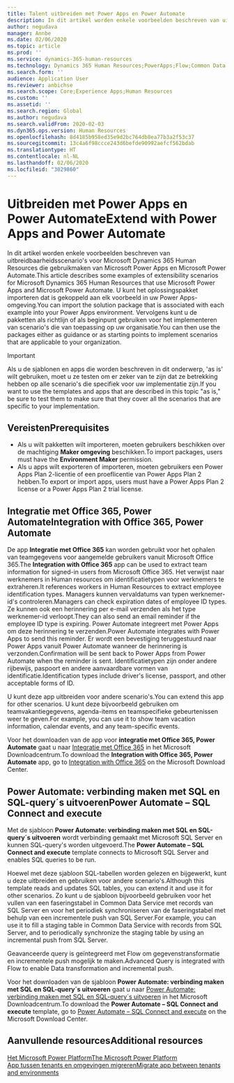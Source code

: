 ```yaml
---
title: Talent uitbreiden met Power Apps en Power Automate
description: In dit artikel worden enkele voorbeelden beschreven van uitbreidbaarheidsscenario's voor Microsoft Dynamics 365 Human Resources die gebruikmaken van Microsoft Power Apps en Microsoft Power Automate.
author: negudava
manager: Annbe
ms.date: 02/06/2020
ms.topic: article
ms.prod: ''
ms.service: dynamics-365-human-resources
ms.technology: Dynamics 365 Human Resources;PowerApps;Flow;Common Data Service
ms.search.form: ''
audience: Application User
ms.reviewer: anbichse
ms.search.scope: Core;Experience Apps;Human Resources
ms.custom: ''
ms.assetid: ''
ms.search.region: Global
ms.author: negudava
ms.search.validFrom: 2020-02-03
ms.dyn365.ops.version: Human Resources
ms.openlocfilehash: 8d4185b958ed35e9d2bc764db8ea77b3a2f53c37
ms.sourcegitcommit: 13c4a6f98ccce243d6befde90992aefcf562bdab
ms.translationtype: HT
ms.contentlocale: nl-NL
ms.lasthandoff: 02/06/2020
ms.locfileid: "3029860"
---
```

# <a name="extend-with-power-apps-and-power-automate"></a><span data-ttu-id="973b0-103">Uitbreiden met Power Apps en Power Automate</span><span class="sxs-lookup"><span data-stu-id="973b0-103">Extend with Power Apps and Power Automate</span></span>

<span data-ttu-id="973b0-104">In dit artikel worden enkele voorbeelden beschreven van uitbreidbaarheidsscenario's voor Microsoft Dynamics 365 Human Resources die gebruikmaken van Microsoft Power Apps en Microsoft Power Automate.</span><span class="sxs-lookup"><span data-stu-id="973b0-104">This article describes some examples of extensibility scenarios for Microsoft Dynamics 365 Human Resources that use Microsoft Power Apps and Microsoft Power Automate.</span></span> <span data-ttu-id="973b0-105">U kunt het oplossingspakket importeren dat is gekoppeld aan elk voorbeeld in uw Power Apps-omgeving.</span><span class="sxs-lookup"><span data-stu-id="973b0-105">You can import the solution package that is associated with each example into your Power Apps environment.</span></span> <span data-ttu-id="973b0-106">Vervolgens kunt u de pakketten als richtlijn of als beginpunt gebruiken voor het implementeren van scenario's die van toepassing op uw organisatie.</span><span class="sxs-lookup"><span data-stu-id="973b0-106">You can then use the packages either as guidance or as starting points to implement scenarios that are applicable to your organization.</span></span>

> [!IMPORTANT]
> <span data-ttu-id="973b0-107">Als u de sjablonen en apps die worden beschreven in dit onderwerp, 'as is' wilt gebruiken, moet u ze testen om er zeker van te zijn dat ze betrekking hebben op alle scenario's die specifiek voor uw implementatie zijn.</span><span class="sxs-lookup"><span data-stu-id="973b0-107">If you want to use the templates and apps that are described in this topic "as is," be sure to test them to make sure that they cover all the scenarios that are specific to your implementation.</span></span>

## <a name="prerequisites"></a><span data-ttu-id="973b0-108">Vereisten</span><span class="sxs-lookup"><span data-stu-id="973b0-108">Prerequisites</span></span>

- <span data-ttu-id="973b0-109">Als u wilt pakketten wilt importeren, moeten gebruikers beschikken over de machtiging **Maker omgeving** beschikken.</span><span class="sxs-lookup"><span data-stu-id="973b0-109">To import packages, users must have the **Environment Maker** permission.</span></span>
- <span data-ttu-id="973b0-110">Als u apps wilt exporteren of importeren, moeten gebruikers een Power Apps Plan 2-licentie of een proeflicentie van Power Apps Plan 2 hebben.</span><span class="sxs-lookup"><span data-stu-id="973b0-110">To export or import apps, users must have a Power Apps Plan 2 license or a Power Apps Plan 2 trial license.</span></span>

## <a name="integration-with-office-365-power-automate"></a><span data-ttu-id="973b0-111">Integratie met Office 365, Power Automate</span><span class="sxs-lookup"><span data-stu-id="973b0-111">Integration with Office 365, Power Automate</span></span>

<span data-ttu-id="973b0-112">De app **Integratie met Office 365** kan worden gebruikt voor het ophalen van teamgegevens voor aangemelde gebruikers vanuit Microsoft Office 365.</span><span class="sxs-lookup"><span data-stu-id="973b0-112">The **Integration with Office 365** app can be used to extract team information for signed-in users from Microsoft Office 365.</span></span> <span data-ttu-id="973b0-113">Het verwijst naar werknemers in Human resources om identificatietypen voor werknemers te extraheren.</span><span class="sxs-lookup"><span data-stu-id="973b0-113">It references workers in Human Resources to extract employee identification types.</span></span> <span data-ttu-id="973b0-114">Managers kunnen vervaldatums van typen werknemer-id's controleren.</span><span class="sxs-lookup"><span data-stu-id="973b0-114">Managers can check expiration dates of employee ID types.</span></span> <span data-ttu-id="973b0-115">Ze kunnen ook een herinnering per e-mail verzenden als het type werknemer-id verloopt.</span><span class="sxs-lookup"><span data-stu-id="973b0-115">They can also send an email reminder if the employee ID type is expiring.</span></span> <span data-ttu-id="973b0-116">Power Automate integreert met Power Apps om deze herinnering te verzenden.</span><span class="sxs-lookup"><span data-stu-id="973b0-116">Power Automate integrates with Power Apps to send this reminder.</span></span> <span data-ttu-id="973b0-117">Er wordt een bevestiging teruggestuurd naar Power Apps vanuit Power Automate wanneer de herinnering is verzonden.</span><span class="sxs-lookup"><span data-stu-id="973b0-117">Confirmation will be sent back to Power Apps from Power Automate when the reminder is sent.</span></span> <span data-ttu-id="973b0-118">Identificatietypen zijn onder andere rijbewijs, paspoort en andere aanvaardbare vormen van identificatie.</span><span class="sxs-lookup"><span data-stu-id="973b0-118">Identification types include driver's license, passport, and other acceptable forms of ID.</span></span>

<span data-ttu-id="973b0-119">U kunt deze app uitbreiden voor andere scenario's.</span><span class="sxs-lookup"><span data-stu-id="973b0-119">You can extend this app for other scenarios.</span></span> <span data-ttu-id="973b0-120">U kunt deze bijvoorbeeld gebruiken om teamvakantiegegevens, agenda-items en teamspecifieke gebeurtenissen weer te geven.</span><span class="sxs-lookup"><span data-stu-id="973b0-120">For example, you can use it to show team vacation information, calendar events, and any team-specific events.</span></span>

<span data-ttu-id="973b0-121">Voor het downloaden van de app voor **integratie met Office 365, Power Automate** gaat u naar [Integratie met Office 365](https://go.microsoft.com/fwlink/?linkid=2081787) in het Microsoft Downloadcentrum.</span><span class="sxs-lookup"><span data-stu-id="973b0-121">To download the **Integration with Office 365, Power Automate** app, go to [Integration with Office 365](https://go.microsoft.com/fwlink/?linkid=2081787) on the Microsoft Download Center.</span></span>

## <a name="power-automate--sql-connect-and-execute"></a><span data-ttu-id="973b0-122">Power Automate: verbinding maken met SQL en SQL-query´s uitvoeren</span><span class="sxs-lookup"><span data-stu-id="973b0-122">Power Automate – SQL Connect and execute</span></span>

<span data-ttu-id="973b0-123">Met de sjabloon **Power Automate: verbinding maken met SQL en SQL-query´s uitvoeren** wordt verbinding gemaakt met Microsoft SQL Server en kunnen SQL-query's worden uitgevoerd.</span><span class="sxs-lookup"><span data-stu-id="973b0-123">The **Power Automate – SQL Connect and execute** template connects to Microsoft SQL Server and enables SQL queries to be run.</span></span>

<span data-ttu-id="973b0-124">Hoewel met deze sjabloon SQL-tabellen worden gelezen en bijgewerkt, kunt u deze uitbreiden en gebruiken voor andere scenario's.</span><span class="sxs-lookup"><span data-stu-id="973b0-124">Although this template reads and updates SQL tables, you can extend it and use it for other scenarios.</span></span> <span data-ttu-id="973b0-125">Zo kunt u de sjabloon bijvoorbeeld gebruiken voor het vullen van een faseringstabel in Common Data Service met records van SQL Server en voor het periodiek synchroniseren van de faseringstabel met behulp van een incrementele push van SQL Server.</span><span class="sxs-lookup"><span data-stu-id="973b0-125">For example, you can use it to fill a staging table in Common Data Service with records from SQL Server, and to periodically synchronize the staging table by using an incremental push from SQL Server.</span></span>

<span data-ttu-id="973b0-126">Geavanceerde query is geïntegreerd met Flow om gegevenstransformatie en incrementele push mogelijk te maken.</span><span class="sxs-lookup"><span data-stu-id="973b0-126">Advanced Query is integrated with Flow to enable Data transformation and incremental push.</span></span>

<span data-ttu-id="973b0-127">Voor het downloaden van de sjabloon **Power Automate: verbinding maken met SQL en SQL-query´s uitvoeren** gaat u naar [Power Automate: verbinding maken met SQL en SQL-query´s uitvoeren](https://go.microsoft.com/fwlink/?linkid=2081789) in het Microsoft Downloadcentrum.</span><span class="sxs-lookup"><span data-stu-id="973b0-127">To download the **Power Automate – SQL Connect and execute** template, go to [Power Automate – SQL Connect and execute](https://go.microsoft.com/fwlink/?linkid=2081789) on the Microsoft Download Center.</span></span>

## <a name="additional-resources"></a><span data-ttu-id="973b0-128">Aanvullende resources</span><span class="sxs-lookup"><span data-stu-id="973b0-128">Additional resources</span></span>

[<span data-ttu-id="973b0-129">Het Microsoft Power Platform</span><span class="sxs-lookup"><span data-stu-id="973b0-129">The Microsoft Power Platform</span></span>](https://docs.microsoft.com/power-platform/admin/admin-documentation)</br>
[<span data-ttu-id="973b0-130">App tussen tenants en omgevingen migreren</span><span class="sxs-lookup"><span data-stu-id="973b0-130">Migrate app between tenants and environments</span></span>](https://docs.microsoft.com/power-platform/admin/environment-and-tenant-migration)

